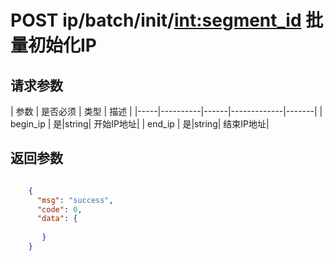 # POST ip/batch/init/<int:segment_id> 批量初始化IP


## 请求参数
| 参数 | 是否必须 | 类型 | 描述 | 
|-----|----------|------|-------------|-------|
| begin_ip   | 是|string| 开始IP地址|
| end_ip   | 是|string| 结束IP地址|


## 返回参数
```json

	{
	  "msg": "success",
	  "code": 0,
	  "data": {
     
       }
    }

```
